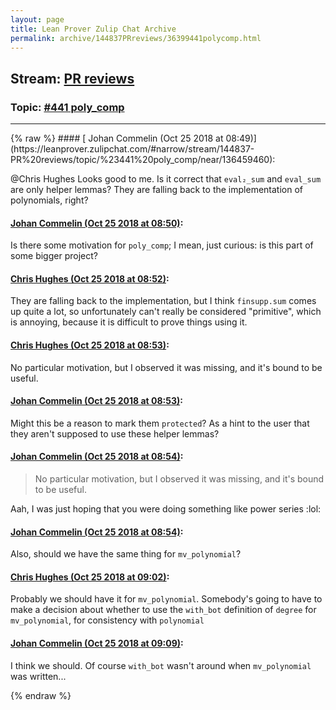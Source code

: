 ```yaml
---
layout: page
title: Lean Prover Zulip Chat Archive 
permalink: archive/144837PRreviews/36399441polycomp.html
---
```


## Stream: [PR reviews](https://leanprover-community.github.io/archive/144837PRreviews/index.html)
### Topic: [#441 poly_comp](https://leanprover-community.github.io/archive/144837PRreviews/36399441polycomp.html)

---

<base href="https://leanprover.zulipchat.com">
{% raw %}
#### [ Johan Commelin (Oct 25 2018 at 08:49)](https://leanprover.zulipchat.com/#narrow/stream/144837-PR%20reviews/topic/%23441%20poly_comp/near/136459460):
<p><span class="user-mention" data-user-id="110044">@Chris Hughes</span> Looks good to me. Is it correct that <code>eval₂_sum</code> and <code>eval_sum</code> are only helper lemmas? They are falling back to the implementation of polynomials, right?</p>

#### [ Johan Commelin (Oct 25 2018 at 08:50)](https://leanprover.zulipchat.com/#narrow/stream/144837-PR%20reviews/topic/%23441%20poly_comp/near/136459503):
<p>Is there some motivation for <code>poly_comp</code>; I mean, just curious: is this part of some bigger project?</p>

#### [ Chris Hughes (Oct 25 2018 at 08:52)](https://leanprover.zulipchat.com/#narrow/stream/144837-PR%20reviews/topic/%23441%20poly_comp/near/136459578):
<p>They are falling back to the implementation, but I think <code>finsupp.sum</code> comes up quite a lot, so unfortunately can't really be considered "primitive", which is annoying, because it is difficult to prove things using it.</p>

#### [ Chris Hughes (Oct 25 2018 at 08:53)](https://leanprover.zulipchat.com/#narrow/stream/144837-PR%20reviews/topic/%23441%20poly_comp/near/136459589):
<p>No particular motivation, but I observed it was missing, and it's bound to be useful.</p>

#### [ Johan Commelin (Oct 25 2018 at 08:53)](https://leanprover.zulipchat.com/#narrow/stream/144837-PR%20reviews/topic/%23441%20poly_comp/near/136459591):
<p>Might this be a reason to mark them <code>protected</code>? As a hint to the user that they aren't supposed to use these helper lemmas?</p>

#### [ Johan Commelin (Oct 25 2018 at 08:54)](https://leanprover.zulipchat.com/#narrow/stream/144837-PR%20reviews/topic/%23441%20poly_comp/near/136459636):
<blockquote>
<p>No particular motivation, but I observed it was missing, and it's bound to be useful.</p>
</blockquote>
<p>Aah, I was just hoping that you were doing something like power series <span class="emoji emoji-1f606" title="lol">:lol:</span></p>

#### [ Johan Commelin (Oct 25 2018 at 08:54)](https://leanprover.zulipchat.com/#narrow/stream/144837-PR%20reviews/topic/%23441%20poly_comp/near/136459641):
<p>Also, should we have the same thing for <code>mv_polynomial</code>?</p>

#### [ Chris Hughes (Oct 25 2018 at 09:02)](https://leanprover.zulipchat.com/#narrow/stream/144837-PR%20reviews/topic/%23441%20poly_comp/near/136459922):
<p>Probably we should have it for <code>mv_polynomial</code>. Somebody's going to have to make a decision about whether to use the <code>with_bot</code> definition of <code>degree</code> for <code>mv_polynomial</code>, for consistency with <code>polynomial</code></p>

#### [ Johan Commelin (Oct 25 2018 at 09:09)](https://leanprover.zulipchat.com/#narrow/stream/144837-PR%20reviews/topic/%23441%20poly_comp/near/136460127):
<p>I think we should. Of course <code>with_bot</code> wasn't around when <code>mv_polynomial</code> was written...</p>


{% endraw %}
